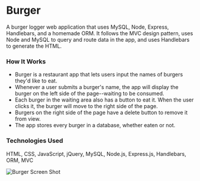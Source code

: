 # Burger

A burger logger web application that uses MySQL, Node, Express, Handlebars, and a homemade ORM. It follows the MVC design pattern, uses Node and MySQL to query and route data in the app, and uses Handlebars to generate the HTML.

### How It Works
* Burger is a restaurant app that lets users input the names of burgers they'd like to eat.
* Whenever a user submits a burger's name, the app will display the burger on the left side of the page--waiting to be consumed.
* Each burger in the waiting area also has a button to eat it. When the user clicks it, the burger will move to the right side of the page.
* Burgers on the right side of the page have a delete button to remove it from view.
* The app stores every burger in a database, whether eaten or not.

### Technologies Used
HTML, CSS, JavaScript, jQuery, MySQL, Node.js, Express.js, Handlebars, ORM, MVC

![Burger Screen Shot](https://github.com/natplusultra/BeerCast/blob/master/assets/images/beer3.png) 



